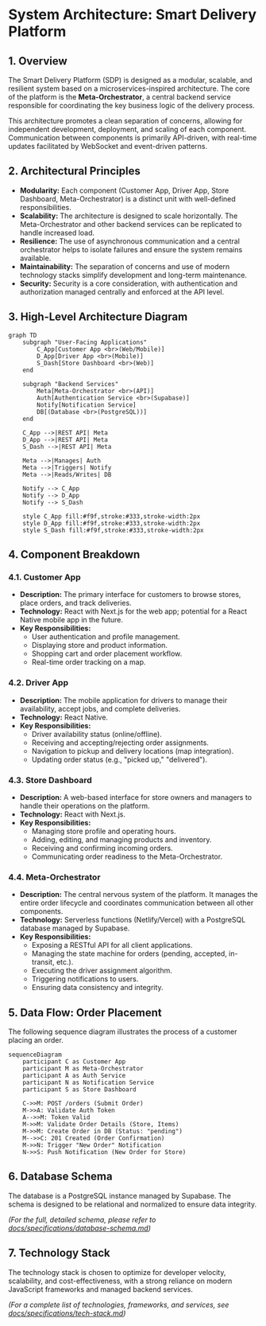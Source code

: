 # System Architecture: Smart Delivery Platform

## 1. Overview

The Smart Delivery Platform (SDP) is designed as a modular, scalable, and resilient system based on a microservices-inspired architecture. The core of the platform is the **Meta-Orchestrator**, a central backend service responsible for coordinating the key business logic of the delivery process.

This architecture promotes a clean separation of concerns, allowing for independent development, deployment, and scaling of each component. Communication between components is primarily API-driven, with real-time updates facilitated by WebSocket and event-driven patterns.

## 2. Architectural Principles

*   **Modularity:** Each component (Customer App, Driver App, Store Dashboard, Meta-Orchestrator) is a distinct unit with well-defined responsibilities.
*   **Scalability:** The architecture is designed to scale horizontally. The Meta-Orchestrator and other backend services can be replicated to handle increased load.
*   **Resilience:** The use of asynchronous communication and a central orchestrator helps to isolate failures and ensure the system remains available.
*   **Maintainability:** The separation of concerns and use of modern technology stacks simplify development and long-term maintenance.
*   **Security:** Security is a core consideration, with authentication and authorization managed centrally and enforced at the API level.

## 3. High-Level Architecture Diagram

```mermaid
graph TD
    subgraph "User-Facing Applications"
        C_App[Customer App <br>(Web/Mobile)]
        D_App[Driver App <br>(Mobile)]
        S_Dash[Store Dashboard <br>(Web)]
    end

    subgraph "Backend Services"
        Meta[Meta-Orchestrator <br>(API)]
        Auth[Authentication Service <br>(Supabase)]
        Notify[Notification Service]
        DB[(Database <br>(PostgreSQL))]
    end

    C_App -->|REST API| Meta
    D_App -->|REST API| Meta
    S_Dash -->|REST API| Meta

    Meta -->|Manages| Auth
    Meta -->|Triggers| Notify
    Meta -->|Reads/Writes| DB

    Notify --> C_App
    Notify --> D_App
    Notify --> S_Dash

    style C_App fill:#f9f,stroke:#333,stroke-width:2px
    style D_App fill:#f9f,stroke:#333,stroke-width:2px
    style S_Dash fill:#f9f,stroke:#333,stroke-width:2px
```

## 4. Component Breakdown

### 4.1. Customer App
*   **Description:** The primary interface for customers to browse stores, place orders, and track deliveries.
*   **Technology:** React with Next.js for the web app; potential for a React Native mobile app in the future.
*   **Key Responsibilities:**
    *   User authentication and profile management.
    *   Displaying store and product information.
    *   Shopping cart and order placement workflow.
    *   Real-time order tracking on a map.

### 4.2. Driver App
*   **Description:** The mobile application for drivers to manage their availability, accept jobs, and complete deliveries.
*   **Technology:** React Native.
*   **Key Responsibilities:**
    *   Driver availability status (online/offline).
    *   Receiving and accepting/rejecting order assignments.
    *   Navigation to pickup and delivery locations (map integration).
    *   Updating order status (e.g., "picked up," "delivered").

### 4.3. Store Dashboard
*   **Description:** A web-based interface for store owners and managers to handle their operations on the platform.
*   **Technology:** React with Next.js.
*   **Key Responsibilities:**
    *   Managing store profile and operating hours.
    *   Adding, editing, and managing products and inventory.
    *   Receiving and confirming incoming orders.
    *   Communicating order readiness to the Meta-Orchestrator.

### 4.4. Meta-Orchestrator
*   **Description:** The central nervous system of the platform. It manages the entire order lifecycle and coordinates communication between all other components.
*   **Technology:** Serverless functions (Netlify/Vercel) with a PostgreSQL database managed by Supabase.
*   **Key Responsibilities:**
    *   Exposing a RESTful API for all client applications.
    *   Managing the state machine for orders (pending, accepted, in-transit, etc.).
    *   Executing the driver assignment algorithm.
    *   Triggering notifications to users.
    *   Ensuring data consistency and integrity.

## 5. Data Flow: Order Placement

The following sequence diagram illustrates the process of a customer placing an order.

```mermaid
sequenceDiagram
    participant C as Customer App
    participant M as Meta-Orchestrator
    participant A as Auth Service
    participant N as Notification Service
    participant S as Store Dashboard

    C->>M: POST /orders (Submit Order)
    M->>A: Validate Auth Token
    A-->>M: Token Valid
    M->>M: Validate Order Details (Store, Items)
    M->>M: Create Order in DB (Status: "pending")
    M-->>C: 201 Created (Order Confirmation)
    M->>N: Trigger "New Order" Notification
    N->>S: Push Notification (New Order for Store)
```

## 6. Database Schema

The database is a PostgreSQL instance managed by Supabase. The schema is designed to be relational and normalized to ensure data integrity.

*(For the full, detailed schema, please refer to [docs/specifications/database-schema.md](./../specifications/database-schema.md))*

## 7. Technology Stack

The technology stack is chosen to optimize for developer velocity, scalability, and cost-effectiveness, with a strong reliance on modern JavaScript frameworks and managed backend services.

*(For a complete list of technologies, frameworks, and services, see [docs/specifications/tech-stack.md](./../specifications/tech-stack.md))*
